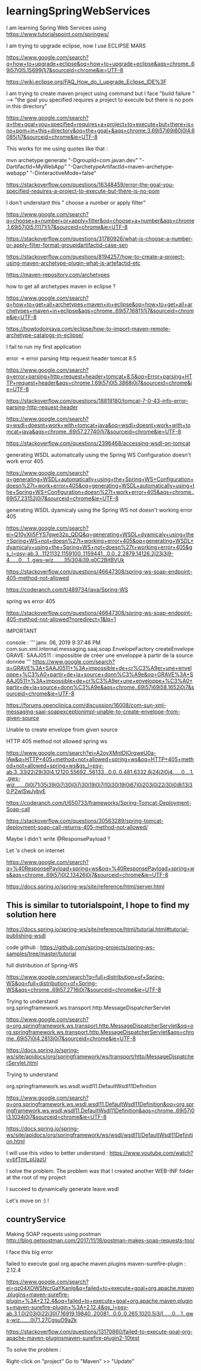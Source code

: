 # learningSpringWebServices
I am learning Spring Web Services using https://www.tutorialspoint.com/springws/

I am trying to upgrade eclipse, now I use ECLIPSE MARS 

https://www.google.com/search?q=how+to+upgrade+eclipse&oq=how+to+upgrade+eclipse&aqs=chrome..69i57j0l5.15699j1j7&sourceid=chrome&ie=UTF-8

https://wiki.eclipse.org/FAQ_How_do_I_upgrade_Eclipse_IDE%3F

I am trying to create maven project using command but I face "build failure " --> "the goal you specified requires a project to execute but there is no pom in this directory"

https://www.google.com/search?q=the+goal+you+specified+requires+a+project+to+execute+but+there+is+no+pom+in+this+directory&oq=the+goal+&aqs=chrome.3.69i57j69i60j0l4.6085j1j7&sourceid=chrome&ie=UTF-8

This works for me using quotes like that :

mvn archetype:generate "-DgroupId=com.javan.dev" "-DartifactId=MyWebApp" "-DarchetypeArtifactId=maven-archetype-webapp" "-DinteractiveMode=false"

https://stackoverflow.com/questions/16348459/error-the-goal-you-specified-requires-a-project-to-execute-but-there-is-no-pom

I don't understant this " choose a number or apply filter"

https://www.google.com/search?q=choose+a+number+or+apply+filter&oq=choose+a+number&aqs=chrome.1.69i57j0l5.11171j1j7&sourceid=chrome&ie=UTF-8

https://stackoverflow.com/questions/31780926/what-is-choose-a-number-or-apply-filter-format-groupidartifactid-case-sen

https://stackoverflow.com/questions/8194257/how-to-create-a-project-using-maven-archetype-plugin-what-is-artefactid-etc

https://maven-repository.com/archetypes


how to get all archetypes maven in eclipse ?

https://www.google.com/search?q=how+to+get+all+archetypes+maven+in+eclipse&oq=how+to+get+all+archetypes+maven+in+eclipse&aqs=chrome..69i57.16811j1j7&sourceid=chrome&ie=UTF-8

https://howtodoinjava.com/eclipse/how-to-import-maven-remote-archetype-catalogs-in-eclipse/

I fail to run my first application  

error -> error parsing http request header tomcat 8.5

https://www.google.com/search?q=error+parsing+http+request+header+tomcat+8.5&oq=Error+parsing+HTTP+request+header&aqs=chrome.1.69i57j0l5.3868j0j7&sourceid=chrome&ie=UTF-8

https://stackoverflow.com/questions/18819180/tomcat-7-0-43-info-error-parsing-http-request-header

https://www.google.com/search?q=wsdl+doesnt+work+with+tomcat+java&oq=wsdl+doesnt+work+with+tomcat+java&aqs=chrome..69i57.27740j1j7&sourceid=chrome&ie=UTF-8

https://stackoverflow.com/questions/2396468/accessing-wsdl-on-tomcat

generating WSDL automatically using the Spring WS Configuration doesn't work error 405

https://www.google.com/search?q=generating+WSDL+automatically+using+the+Spring+WS+Configuration+doesn%27t+work+error+405&oq=generating+WSDL+automatically+using+the+Spring+WS+Configuration+doesn%27t+work+error+405&aqs=chrome..69i57.23152j0j7&sourceid=chrome&ie=UTF-8

generating WSDL dyamicaly using the Spring WS not doesn't working error 405

https://www.google.com/search?ei=Q10yXIi5FYS7gwe32p_QDQ&q=generating+WSDL+dyamicaly+using+the+Spring+WS+not+doesn%27t+working+error+405&oq=generating+WSDL+dyamicaly+using+the+Spring+WS+not+doesn%27t+working+error+405&gs_l=psy-ab.3...1121132.1159100..1159441...0.0..2.2879.14126.2j23j3j9-4......0....1..gws-wiz.......35i304i39.q0C2BjtBVUk

https://stackoverflow.com/questions/46647308/spring-ws-soap-endpoint-405-method-not-allowed

https://coderanch.com/t/489734/java/Spring-WS

spring ws error 405

https://stackoverflow.com/questions/46647308/spring-ws-soap-endpoint-405-method-not-allowed?noredirect=1&lq=1

IMPORTANT 

console : 
'''
janv. 06, 2019 9:37:46 PM com.sun.xml.internal.messaging.saaj.soap.EnvelopeFactory createEnvelope
GRAVE: SAAJ0511 : impossible de créer une enveloppe à partir de la source donnée
'''
https://www.google.com/search?q=GRAVE%3A+SAAJ0511+%3A+impossible+de+cr%C3%A9er+une+enveloppe+%C3%A0+partir+de+la+source+donn%C3%A9e&oq=GRAVE%3A+SAAJ0511+%3A+impossible+de+cr%C3%A9er+une+enveloppe+%C3%A0+partir+de+la+source+donn%C3%A9e&aqs=chrome..69i57j69i58.1652j0j7&sourceid=chrome&ie=UTF-8

https://forums.openclinica.com/discussion/16008/com-sun-xml-messaging-saaj-soapexceptionimpl-unable-to-create-envelope-from-given-source

Unable to create envelope from given source

HTTP 405 method not allowed spring ws

https://www.google.com/search?ei=A2oyXMntDIOrgweU0a-IAw&q=HTTP+405+method+not+allowed+spring+ws&oq=HTTP+405+method+not+allowed+spring+ws&gs_l=psy-ab.3..33i22i29i30l4.12120.55692..56133...0.0..0.481.6332.8j24j2j0j4......0....1..gws-wiz.......0j0i71j35i39j0i7i30j0i7i30i19j0i7i10i30i19j0i67j0i203j0i22i30j0i8i13i30.P2wlSwJybyE

https://coderanch.com/t/650733/frameworks/Spring-Tomcat-Deployment-Soap-call

https://stackoverflow.com/questions/30563289/spring-tomcat-deployment-soap-call-returns-405-method-not-allowed/

Maybe I didn't write @ResponsePayload ?

Let 's check on internet 

https://www.google.com/search?q=%40ResponsePayload+spring+ws&oq=%40ResponsePayload+spring+ws&aqs=chrome..69i57j0l2.13426j0j7&sourceid=chrome&ie=UTF-8

https://docs.spring.io/spring-ws/site/reference/html/server.html

## This is similar to tutorialspoint, I hope to find my solution here

https://docs.spring.io/spring-ws/site/reference/html/tutorial.html#tutorial-publishing-wsdl

code github : https://github.com/spring-projects/spring-ws-samples/tree/master/tutorial

full distribution of Spring-WS

https://www.google.com/search?q=full+distribution+of+Spring-WS&oq=full+distribution+of+Spring-WS&aqs=chrome..69i57.2716j0j7&sourceid=chrome&ie=UTF-8

Trying to understand org.springframework.ws.transport.http.MessageDispatcherServlet

https://www.google.com/search?q=org.springframework.ws.transport.http.MessageDispatcherServlet&oq=org.springframework.ws.transport.http.MessageDispatcherServlet&aqs=chrome..69i57j0l4.2813j0j7&sourceid=chrome&ie=UTF-8

https://docs.spring.io/spring-ws/site/apidocs/org/springframework/ws/transport/http/MessageDispatcherServlet.html

Trying to understand

org.springframework.ws.wsdl.wsdl11.DefaultWsdl11Definition

https://www.google.com/search?q=org.springframework.ws.wsdl.wsdl11.DefaultWsdl11Definition&oq=org.springframework.ws.wsdl.wsdl11.DefaultWsdl11Definition&aqs=chrome..69i57j0l3.1034j0j7&sourceid=chrome&ie=UTF-8

https://docs.spring.io/spring-ws/site/apidocs/org/springframework/ws/wsdl/wsdl11/DefaultWsdl11Definition.html

I will use this video to better understand : https://www.youtube.com/watch?v=bfTmt_pUazU


I solve the problem. The problem was that I created another WEB-INF folder at the root of my project

I succeed to dynamically generate leave.wsdl 

Let's move on :) !

## countryService

Making SOAP requests using postman 
http://blog.getpostman.com/2017/11/18/postman-makes-soap-requests-too/

I face this big error

failed to execute goal org.apache.maven.plugins maven-surefire-plugin : 2.12.4

https://www.google.com/search?ei=qz04XOWSNcrGaYKanlg&q=failed+to+execute+goal+org.apache.maven.plugins+maven-surefire-plugin+%3A+2.12.4&oq=failed+to+execute+goal+org.apache.maven.plugins+maven-surefire-plugin+%3A+2.12.4&gs_l=psy-ab.3.1.0i203j0i22i30l7.16919.19840..20081...0.0..0.265.1020.5j3j1......0....1..gws-wiz.......0i71.27CgsuO9a2k

https://stackoverflow.com/questions/13170860/failed-to-execute-goal-org-apache-maven-pluginsmaven-surefire-plugin2-10test

To solve the problem :

Right-click on "project"
Go to "Maven" >> "Update"



